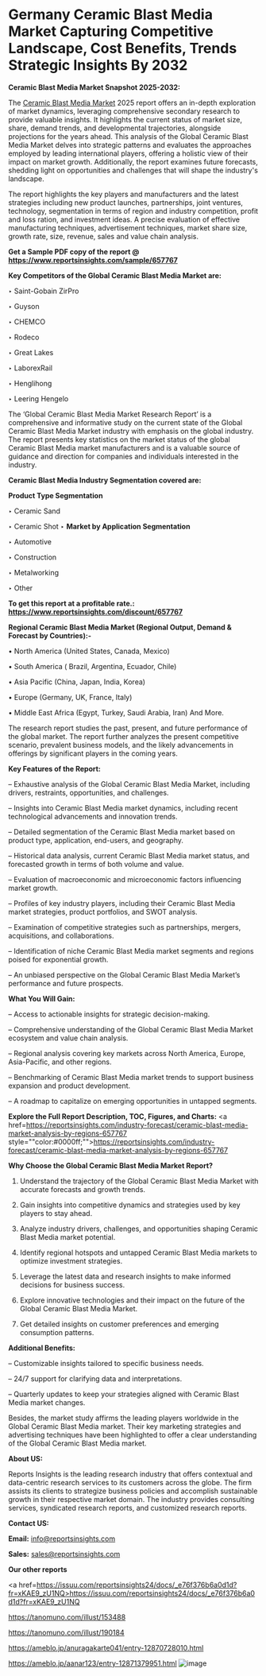 # Germany Ceramic Blast Media Market Capturing Competitive Landscape, Cost Benefits, Trends Strategic Insights By 2032

<strong>Ceramic Blast Media Market Snapshot 2025-2032:</strong>

The <a href=https://www.reportsinsights.com/sample/657767>Ceramic Blast Media Market</a> 2025 report offers an in-depth exploration of market dynamics, leveraging comprehensive secondary research to provide valuable insights. It highlights the current status of market size, share, demand trends, and developmental trajectories, alongside projections for the years ahead. This analysis of the Global Ceramic Blast Media Market delves into strategic patterns and evaluates the approaches employed by leading international players, offering a holistic view of their impact on market growth. Additionally, the report examines future forecasts, shedding light on opportunities and challenges that will shape the industry's landscape.

The report highlights the key players and manufacturers and the latest strategies including new product launches, partnerships, joint ventures, technology, segmentation in terms of region and industry competition, profit and loss ration, and investment ideas. A precise evaluation of effective manufacturing techniques, advertisement techniques, market share size, growth rate, size, revenue, sales and value chain analysis.

<strong>Get a Sample PDF copy of the report @ <a href=https://www.reportsinsights.com/sample/657767 style=color:#0000ff;>https://www.reportsinsights.com/sample/657767</a></strong>

<strong>Key Competitors of the Global Ceramic Blast Media Market are:</strong>

‣ Saint-Gobain ZirPro

‣ Guyson

‣ CHEMCO

‣ Rodeco

‣ Great Lakes

‣ LaborexRail

‣ Henglihong

‣ Leering Hengelo

The ‘Global Ceramic Blast Media Market Research Report’ is a comprehensive and informative study on the current state of the Global Ceramic Blast Media Market industry with emphasis on the global industry. The report presents key statistics on the market status of the global Ceramic Blast Media market manufacturers and is a valuable source of guidance and direction for companies and individuals interested in the industry.

<strong>Ceramic Blast Media Industry Segmentation covered are:</strong>

<strong>Product Type Segmentation</strong>

‣ Ceramic Sand

‣ Ceramic Shot
‣ 
<strong>Market by Application Segmentation</strong>

‣ Automotive

‣ Construction

‣ Metalworking

‣ Other

<strong>To get this report at a profitable rate.: <a href=https://www.reportsinsights.com/discount/657767 style=color:#0000ff;>https://www.reportsinsights.com/discount/657767</a></strong>

<strong>Regional Ceramic Blast Media Market (Regional Output, Demand &amp; Forecast by Countries):-</strong>

• North America (United States, Canada, Mexico)

• South America ( Brazil, Argentina, Ecuador, Chile)

• Asia Pacific (China, Japan, India, Korea)

• Europe (Germany, UK, France, Italy)

• Middle East Africa (Egypt, Turkey, Saudi Arabia, Iran) And More.

The research report studies the past, present, and future performance of the global market. The report further analyzes the present competitive scenario, prevalent business models, and the likely advancements in offerings by significant players in the coming years.

<strong>Key Features of the Report:</strong>

– Exhaustive analysis of the Global Ceramic Blast Media Market, including drivers, restraints, opportunities, and challenges.

– Insights into Ceramic Blast Media market dynamics, including recent technological advancements and innovation trends.

– Detailed segmentation of the Ceramic Blast Media market based on product type, application, end-users, and geography.

– Historical data analysis, current Ceramic Blast Media market status, and forecasted growth in terms of both volume and value.

– Evaluation of macroeconomic and microeconomic factors influencing market growth.

– Profiles of key industry players, including their Ceramic Blast Media market strategies, product portfolios, and SWOT analysis.

– Examination of competitive strategies such as partnerships, mergers, acquisitions, and collaborations.

– Identification of niche Ceramic Blast Media market segments and regions poised for exponential growth.

– An unbiased perspective on the Global Ceramic Blast Media Market’s performance and future prospects.

<strong>What You Will Gain:</strong>

– Access to actionable insights for strategic decision-making.

– Comprehensive understanding of the Global Ceramic Blast Media Market ecosystem and value chain analysis.

– Regional analysis covering key markets across North America, Europe, Asia-Pacific, and other regions.

– Benchmarking of Ceramic Blast Media market trends to support business expansion and product development.

– A roadmap to capitalize on emerging opportunities in untapped segments.

<strong>Explore the Full Report Description, TOC, Figures, and Charts:</strong>
<a href=https://reportsinsights.com/industry-forecast/ceramic-blast-media-market-analysis-by-regions-657767 style=""color:#0000ff;"">https://reportsinsights.com/industry-forecast/ceramic-blast-media-market-analysis-by-regions-657767</a>

<strong>Why Choose the Global Ceramic Blast Media Market Report?</strong>

1. Understand the trajectory of the Global Ceramic Blast Media Market with accurate forecasts and growth trends.

2. Gain insights into competitive dynamics and strategies used by key players to stay ahead.

3. Analyze industry drivers, challenges, and opportunities shaping Ceramic Blast Media market potential.

4. Identify regional hotspots and untapped Ceramic Blast Media markets to optimize investment strategies.

5. Leverage the latest data and research insights to make informed decisions for business success.

6. Explore innovative technologies and their impact on the future of the Global Ceramic Blast Media Market.

7. Get detailed insights on customer preferences and emerging consumption patterns.

<strong>Additional Benefits:</strong>

– Customizable insights tailored to specific business needs.

– 24/7 support for clarifying data and interpretations.

– Quarterly updates to keep your strategies aligned with Ceramic Blast Media market changes.

Besides, the market study affirms the leading players worldwide in the Global Ceramic Blast Media market. Their key marketing strategies and advertising techniques have been highlighted to offer a clear understanding of the Global Ceramic Blast Media market.

<strong><strong>About US</strong>:</strong>

Reports Insights is the leading research industry that offers contextual and data-centric research services to its customers across the globe. The firm assists its clients to strategize business policies and accomplish sustainable growth in their respective market domain. The industry provides consulting services, syndicated research reports, and customized research reports.

<strong>Contact US:</strong>

<p class=><b>Email:</b> <a href=mailto:info@reportsinsights.com>info@reportsinsights.com</a></p>
<p class=><b>Sales:</b> <a href=mailto:sales@reportsinsights.com>sales@reportsinsights.com</a></p>

<strong>Our other reports</strong>

<a href=https://issuu.com/reportsinsights24/docs/_e76f376b6a0d1d?fr=xKAE9_zU1NQ>https://issuu.com/reportsinsights24/docs/_e76f376b6a0d1d?fr=xKAE9_zU1NQ</a>

<a href=https://tanomuno.com/illust/153488>https://tanomuno.com/illust/153488</a>

<a href=https://tanomuno.com/illust/190184>https://tanomuno.com/illust/190184</a>

<a href=https://ameblo.jp/anuragakarte041/entry-12870728010.html>https://ameblo.jp/anuragakarte041/entry-12870728010.html</a>

<a href=https://ameblo.jp/aanar123/entry-12871379951.html>https://ameblo.jp/aanar123/entry-12871379951.html</a>
![image](https://github.com/user-attachments/assets/ff74508d-8320-485e-adaa-de2e7360126c)
